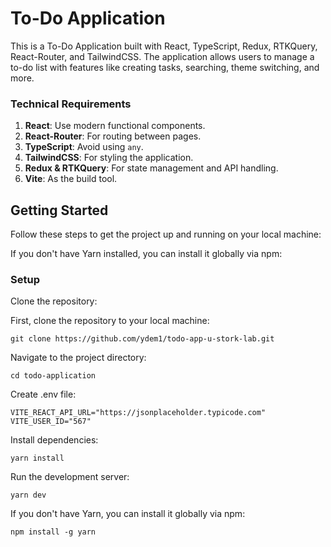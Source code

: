 # To-Do Application

This is a To-Do Application built with React, TypeScript, Redux, RTKQuery, React-Router, and TailwindCSS. The application allows users to manage a to-do list with features like creating tasks, searching, theme switching, and more.


### Technical Requirements

1. **React**: Use modern functional components.
2. **React-Router**: For routing between pages.
3. **TypeScript**: Avoid using `any`.
4. **TailwindCSS**: For styling the application.
5. **Redux & RTKQuery**: For state management and API handling.
6. **Vite**: As the build tool.

## Getting Started

Follow these steps to get the project up and running on your local machine:

If you don't have Yarn installed, you can install it globally via npm:

### Setup
Clone the repository:

First, clone the repository to your local machine:
```
git clone https://github.com/ydem1/todo-app-u-stork-lab.git
```
Navigate to the project directory:
```
cd todo-application
```
Create .env file:
```
VITE_REACT_API_URL="https://jsonplaceholder.typicode.com"
VITE_USER_ID="567"
```
Install dependencies:
```
yarn install
```
Run the development server:
```
yarn dev
```
If you don't have Yarn, you can install it globally via npm:
```
npm install -g yarn
```


